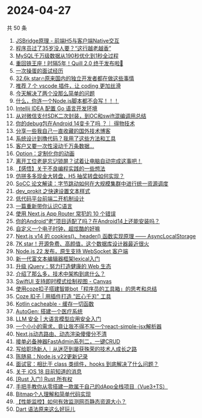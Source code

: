 # 2024-04-27

共 50 条

<!-- BEGIN JUEJIN -->
<!-- 最后更新时间 2024-04-27 01:01:05 +0800 -->
1. [JSBridge原理 - 前端H5与客户端Native交互](https://juejin.cn/post/7355117271213899776)
1. [程序员过了35岁没人要？“这行越老越香”](https://juejin.cn/post/7360928627633291290)
1. [MySQL千万级数据从190秒优化到1秒全过程](https://juejin.cn/post/7360984753463803930)
1. [重回铁王座！时隔5年！Quill 2.0 终于发布啦🎉](https://juejin.cn/post/7361284455535755299)
1. [一次操蛋的面试经历](https://juejin.cn/post/7361650229739716627)
1. [32.6k star🔥原来国内的独立开发者都在做这些事情](https://juejin.cn/post/7361683213280313394)
1. [推荐 7 个 vscode 插件，让 coding 更加丝滑](https://juejin.cn/post/7360947498943873051)
1. [今天解决了两个没那么简单的问题](https://juejin.cn/post/7360951254606675977)
1. [什么，你连一个Node.js脚本都不会写！！！](https://juejin.cn/post/7361687968519700514)
1. [Intellij IDEA 配置 Go 语言开发环境](https://juejin.cn/post/7359408423743766566)
1. [从对微信支付SDK二次封装，到OC和swift混编调用总结](https://juejin.cn/post/7359475637206040610)
1. [你的debug包在Android 14变卡了吗 ？｜ 得物技术](https://juejin.cn/post/7360597965637025801)
1. [分享一些我自己一直收藏的国外技术博客](https://juejin.cn/post/7361023886853931062)
1. [系统设计到撸代码？我用了这些方法和工具](https://juejin.cn/post/7359113303840407606)
1. [客户又要一次性滚动千万条数据...](https://juejin.cn/post/7360892717545521161)
1. [Option：定制化你的动画](https://juejin.cn/post/7359229698604810280)
1. [离开工位老是忘记锁屏？试着让电脑自动完成这事吧！](https://juejin.cn/post/7361041787378794531)
1. [【感悟】关于不良编程实践的一些想法](https://juejin.cn/post/7359405432802721855)
1. [仿拼多多现金大转盘，H5 抽奖转盘如何实现？](https://juejin.cn/post/7361323113156542490)
1. [SoCC 论文解读：字节跳动如何在大规模集群中进行统一资源调度](https://juejin.cn/post/7359118550114369570)
1. [dev_prokit 之快速设置文本样式](https://juejin.cn/post/7360605812287078427)
1. [低代码平台前端二开机制设计](https://juejin.cn/post/7359084330121674764)
1. [一篇重新带你认识C语言](https://juejin.cn/post/7359118871980785716)
1. [使用 Next.js App Router 常犯的 10 个错误](https://juejin.cn/post/7361204571828731956)
1. [你的Android“老”项目适配了吗？在Android14上还能安装吗？](https://juejin.cn/post/7359213228587122700)
1. [自定义一个电子时钟，超炫酷的好嘛](https://juejin.cn/post/7360951254606856201)
1. [Next.js v14 的 cookies()、header() 函数实现原理 ——  AsyncLocalStorage](https://juejin.cn/post/7360737180392996899)
1. [7K star！开源免费、高颜值，这个数据库设计器最近很火](https://juejin.cn/post/7361305594777518143)
1. [Node.js 22 发布，原生支持 WebSocket 客户端](https://juejin.cn/post/7361629576415838249)
1. [新一代富文本编辑器框架lexical入门](https://juejin.cn/post/7361257579697864755)
1. [升级 jQuery：努力打造健康的 Web 生态](https://juejin.cn/post/7361226435308929036)
1. [介绍了那么多，技术中架构到底什么？](https://juejin.cn/post/7360990621853138970)
1. [SwiftUI 支持即时模式绘制视图 - Canvas](https://juejin.cn/post/7359225201282613286)
1. [使用coze扣子搭建智能bot「程序员的工具箱」的思考和总结](https://juejin.cn/post/7361323113156755482)
1. [Coze 扣子 |  用插件打造 "匠心千刃" 工具 ](https://juejin.cn/post/7360961068166955049)
1. [Kotlin cacheable - 缓存一切函数](https://juejin.cn/post/7359467530186883111)
1. [AutoGen: 搭建一个医疗系统](https://juejin.cn/post/7359112089576767528)
1. [LLM 安全 | 大语言模型应用安全入门](https://juejin.cn/post/7361253974051602441)
1. [一个小小的需求，竟让我不得不写一个react-simple-jsx解析器](https://juejin.cn/post/7360903734853320756)
1. [Next.js动态路由、动态渲染傻傻分不清](https://juejin.cn/post/7361631167064457216)
1. [接单必备神器FastAdmin系列二，一键CRUD](https://juejin.cn/post/7361265011430703113)
1. [写给职场新人｜从迷茫到屡获殊荣的技术人成长之路](https://juejin.cn/post/7359203560167030794)
1. [陈随易：Node.js v22更新记录](https://juejin.cn/post/7361458685484826675)
1. [面试官：相比于 class 类组件，hooks 到底解决了什么问题？](https://juejin.cn/post/7360894458671513651)
1. [关于 iOS 18 目前知道的消息](https://juejin.cn/post/7360879734690168886)
1. [[Rust 入门] Rust 所有权 ](https://juejin.cn/post/7359405716089782283)
1. [手把手教你从零搭建一款属于自己的dApp全栈项目（Vue3+TS）](https://juejin.cn/post/7360610656402833449)
1. [Bitmap个人理解和简单代码实现](https://juejin.cn/post/7359391403163041811)
1. [【性能监控】如何有效监测网页静态资源大小？](https://juejin.cn/post/7360890020120641572)
1. [Dart 语法原来这么好玩儿](https://juejin.cn/post/7361096760449466406)
<!-- END JUEJIN -->